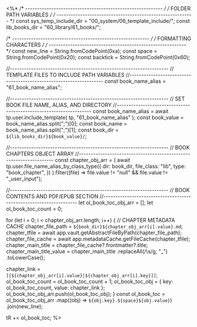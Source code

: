 <%*
/* ---------------------------------------------------------- */
/*                    FOLDER PATH VARIABLES                   */
/* ---------------------------------------------------------- */
const sys_temp_include_dir = "00_system/06_template_include/";
const lib_books_dir = "60_library/61_books/";

/* ---------------------------------------------------------- */
/*                    FORMATTING CHARACTERS                   */
/* ---------------------------------------------------------- */
const new_line = String.fromCodePoint(0xa);
const space = String.fromCodePoint(0x20);
const backtick = String.fromCodePoint(0x60);

//-------------------------------------------------------------------
// TEMPLATE FILES TO INCLUDE PATH VARIABLES
//-------------------------------------------------------------------
const book_name_alias = "61_book_name_alias";

//-------------------------------------------------------------------
// SET BOOK FILE NAME, ALIAS, AND DIRECTORY
//-------------------------------------------------------------------
const book_name_alias = await tp.user.include_template(
  tp,
  "61_book_name_alias"
);
const book_value = book_name_alias.split(";")[0];
const book_name = book_name_alias.split(";")[1];
const book_dir = `${lib_books_dir}${book_value}/`;

//-------------------------------------------------------------------
// BOOK CHAPTERS OBJECT ARRAY
//-------------------------------------------------------------------
const chapter_obj_arr = (
  await tp.user.file_name_alias_by_class_type({
    dir: book_dir,
    file_class: "lib",
    type: "book_chapter",
  })
).filter((file) => file.value != "null" && file.value != "_user_input");

//-------------------------------------------------------------------
// BOOK CONTENTS AND PDF/EPUB SECTION
//-------------------------------------------------------------------
let ol_book_toc_obj_arr = [];
let ol_book_toc_count = 0;

for (let i = 0; i < chapter_obj_arr.length; i++) {
  // CHAPTER METADATA CACHE
  chapter_file_path = `${book_dir}${chapter_obj_arr[i].value}.md`;
  chapter_tfile = await app.vault.getAbstractFileByPath(chapter_file_path);
  chapter_file_cache = await app.metadataCache.getFileCache(chapter_tfile);
  chapter_main_title = chapter_file_cache?.frontmatter?.title;
  chapter_main_title_value = chapter_main_title
    .replaceAll(/\s/g, "_")
    .toLowerCase();

  chapter_link = `[[${chapter_obj_arr[i].value}|${chapter_obj_arr[i].key}]]`;
  ol_book_toc_count = ol_book_toc_count + 1;
  ol_book_toc_obj = { key: ol_book_toc_count, value: chapter_link };
  ol_book_toc_obj_arr.push(ol_book_toc_obj);
}
const ol_book_toc = ol_book_toc_obj_arr
  .map((obj) => `${obj.key}.${space}${obj.value}`)
  .join(new_line);

tR += ol_book_toc;
%>